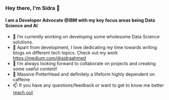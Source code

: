 ### Hey there, I'm Sidra :raising_hand:
#### I am a Developer Advocate @IBM with my key focus areas being Data Science and AI

- 🔭 I’m currently working on developing some wholesome Data Science solutions.
- :closed_book: Apart from development, I love dedicating my time towards writing blogs on different tech topics. Check out my work https://medium.com/@sidraahmed
- 👯 I’m always looking forward to collaborate on projects and creating some useful content!
- :space_invader: Massive PotterHead and definitely a lifeform highly dependent on caffeine 
- 📫 If you have any questions/feedback or want to get to know me better [reach out](https://twitter.com/acciogibberish) 

